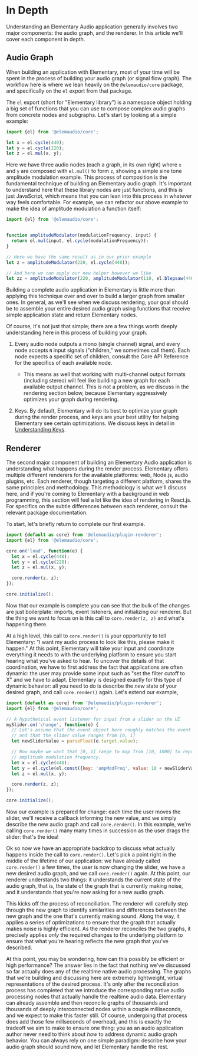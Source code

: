 # In Depth

Understanding an Elementary Audio application generally involves two major components: the audio
graph, and the renderer. In this article we'll cover each component in depth.

## Audio Graph

When building an application with Elementary, most of your time will be spent in the process
of building your audio graph (or signal flow graph). The workflow here is where we lean
heavily on the `@elemaudio/core` package, and specifically on the `el` export from that package.

The `el` export (short for "Elementary library") is a namespace object holding a big set of functions
that you can use to compose complex audio graphs from concrete nodes and subgraphs. Let's start by
looking at a simple example:

```js
import {el} from '@elemaudio/core';

let x = el.cycle(440);
let y = el.cycle(220);
let z = el.mul(x, y);
```

Here we have three audio nodes (each a graph, in its own right) where `x` and `y` are composed
with `el.mul()` to form `z`, showing a simple sine tone amplitude modulation example. This process
of composition is the fundamental technique of building an Elementary audio graph. It's important
to understand here that these library nodes are just functions, and this is just JavaScript, which
means that you can lean into this process in whatever way feels comfortable. For example, we can refactor
our above example to make the idea of amplitude modulation a function itself:

```js
import {el} from '@elemaudio/core';


function amplitudeModulator(modulationFrequency, input) {
  return el.mul(input, el.cycle(modulationFrequency));
}

// Here we have the same result as in our prior example
let z = amplitudeModulator(220, el.cycle(440));

// And here we can apply our new helper however we like
let zz = amplitudeModulator(220, amplitudeModulator(110, el.blepsaw(440)));
```

Building a complete audio application in Elementary is little more than applying this technique
over and over to build a larger graph from smaller ones. In general, as we'll see when we discuss
rendering, your goal should be to assemble your entire desired audio graph using functions that
receive simple application state and return Elementary nodes.

Of course, it's not just that simple; there are a few things worth deeply understanding here
in this process of building your graph.

1. Every audio node outputs a mono (single channel) signal, and every node accepts `N` input signals ("children," we sometimes call them). Each node
   expects a specific set of children, consult the Core API Reference for the specifics of each available node.

   * This means as well that working with multi-channel output formats (including stereo) will feel like building a new graph
     for each available output channel. This is not a problem, as we discuss in the rendering section below, because Elementary
     aggressively optimizes your graph during rendering.

2. Keys. By default, Elementary will do its best to optimize your graph during the render process, and keys are your best
   utility for helping Elementary see certain optimizations. We discuss keys in detail in [Understanding Keys](./guides/Understanding_Keys).

## Renderer

The second major component of building an Elementary Audio application is understanding what happens during the render process.
Elementary offers multiple different renderers for the available platforms: web, Node.js, audio plugins, etc.
Each renderer, though targeting a different platform, shares the same principles and methodology. This methodology is what we'll
discuss here, and if you're coming to Elementary with a background in web programming, this section will feel a lot like the
idea of rendering in React.js. For specifics on the subtle differences between each renderer, consult the relevant package documentation.

To start, let's briefly return to complete our first example.

```js
import {default as core} from '@elemaudio/plugin-renderer';
import {el} from '@elemaudio/core';

core.on('load', function(e) {
  let x = el.cycle(440);
  let y = el.cycle(220);
  let z = el.mul(x, y);

  core.render(z, z);
});

core.initialize();
```

Now that our example is complete you can see that the bulk of the changes are just boilerplate: imports, event listeners,
and initializing our renderer. But the thing we want to focus on is this call to `core.render(z, z)` and what's happening there.

At a high level, this call to `core.render()` is your opportunity to tell Elementary: "I want my audio process to look like this,
please make it happen." At this point, Elementary will take your input and coordinate everything it needs to with the underlying
platform to ensure you start hearing what you've asked to hear. To uncover the details of that coordination, we have to first
address the fact that applications are often dynamic: the user may provide some input such as "set the filter cutoff to X" and
we have to adapt. Elementary is designed exactly for this type of dynamic behavior: all you need to do is describe the _new_ state
of your desired graph, and call `core.render()` again. Let's extend our example,

```js
import {default as core} from '@elemaudio/plugin-renderer';
import {el} from '@elemaudio/core';

// A hypothetical event listener for input from a slider on the UI
mySlider.on('change', function(e) {
  // Let's assume that the event object here roughly matches the event object of an HTML Range input,
  // and that the slider value ranges from [0, 1]
  let newSliderValue = parseFloat(e.target.value);

  // Now maybe we want that [0, 1] range to map from [10, 1000] to represent our
  // amplitude modulation frequency.
  let x = el.cycle(440);
  let y = el.cycle(el.const({key: 'ampModFreq', value: 10 + newSliderValue * 9990}));
  let z = el.mul(x, y);

  core.render(z, z);
});

core.initialize();
```

Now our example is prepared for change: each time the user moves the slider, we'll receive a callback
informing the new value, and we simply describe the new audio graph and call `core.render()`. In this example,
we're calling `core.render()` many many times in succession as the user drags the slider: that's the idea!

Ok so now we have an appropriate backdrop to discuss what actually happens inside the call to `core.render()`.
Let's pick a point right in the middle of the lifetime of our application: we have already called `core.render()`
a few times, the user is now changing the slider, we have a new desired audio graph, and we call `core.render()` again.
At this point, our renderer understands two things: it understands the current state of the audio graph, that is, the
state of the graph that is currently making noise, and it understands that you're now asking for a new audio graph.

This kicks off the process of reconciliation. The renderer will carefully step through the new graph to identify
similarities and differences between the new graph and the one that's currently making sound. Along the way, it applies
a series of optimizations to ensure that the graph that actually makes noise is highly efficient. As the renderer
reconciles the two graphs, it precisely applies _only_ the required changes to the underlying platform to ensure
that what you're hearing reflects the new graph that you've described.

At this point, you may be wondering, how can this possibly be efficient or high performance? The answer lies in
the fact that nothing we've discussed so far actually does any of the realtime native audio processing. The graphs
that we're building and discussing here are extremely lightweight, virtual representations of the desired process.
It's only after the reconciliation process has completed that we introduce the corresponding native audio processing
nodes that actually handle the realtime audio data. Elementary can already assemble and then reconcile graphs of thousands and
thousands of deeply interconnected nodes within a couple milliseconds, and we expect to make this faster still. Of course, undergoing that process does add
those few millseconds of overhead, and this is exactly the tradeoff we aim to make to ensure one thing: you as an audio
application author never need to think about _how_ to address dynamic audio graph behavior. You can always rely on one simple
paradigm: describe how your audio graph should sound now, and let Elementary handle the rest.
